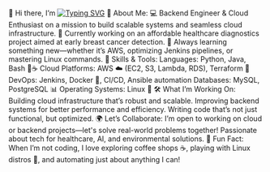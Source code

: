 👋 Hi there, I’m <a href="https://github.com/Judy.G" target="_blank"><img src="https://readme-typing-svg.herokuapp.com?font=Fira+Code&weight=500&size=25&pause=1000&color=F75459&center=false&vCenter=true&width=435&lines=[Your+Name+Here]!;Backend+%26+Cloud+Engineer" alt="Typing SVG" /></a>
🚀 About Me:
💻 Backend Engineer & Cloud Enthusiast on a mission to build scalable systems and seamless cloud infrastructure.
🏥 Currently working on an affordable healthcare diagnostics project aimed at early breast cancer detection.
🌱 Always learning something new—whether it’s AWS, optimizing Jenkins pipelines, or mastering Linux commands.
🔧 Skills & Tools:
Languages: Python, Java, Bash 🐍☕
Cloud Platforms: AWS ☁️ (EC2, S3, Lambda, RDS), Terraform 🌿
DevOps: Jenkins, Docker 🐳, CI/CD, Ansible automation
Databases: MySQL, PostgreSQL 📊
Operating Systems: Linux 🐧
🛠 What I’m Working On:
Building cloud infrastructure that’s robust and scalable.
Improving backend systems for better performance and efficiency.
Writing code that’s not just functional, but optimized.
🌍 Let’s Collaborate:
I’m open to working on cloud or backend projects—let's solve real-world problems together!
Passionate about tech for healthcare, AI, and environmental solutions.
💬 Fun Fact:
When I’m not coding, I love exploring coffee shops ☕, playing with Linux distros 🐧, and automating just about anything I can!

